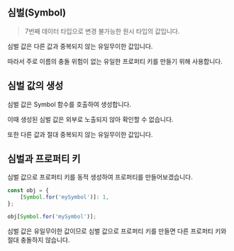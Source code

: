 ## 심벌(Symbol)

> 7번째 데이터 타입으로 변경 불가능한 원시 타입의 값입니다.

심벌 값은 다른 값과 중복되지 않는 유일무이한 값입니다.

따라서 주로 이름의 충돌 위험이 없는 유일한 프로퍼티 키를 만들기 위해 사용합니다.

## 심벌 값의 생성

심벌 값은 Symbol 함수를 호출하여 생성합니다.

이때 생성된 심벌 값은 외부로 노출되지 않아 확인할 수 없습니다.

또한 다른 값과 절대 중복되지 않는 유일무이한 값입니다.

## 심벌과 프로퍼티 키

심벌 값으로 프로퍼티 키를 동적 생성하여 프로퍼티를 만들어보겠습니다.

```js
const obj = {
    [Symbol.for('mySymbol')]: 1,
};

obj[Symbol.for('mySymbol')];
```

심벌 값은 유일무이한 값이므로 심벌 값으로 프로퍼티 키를 만들면 다른 프로퍼티 키와 절대 충돌하지 않습니다.
